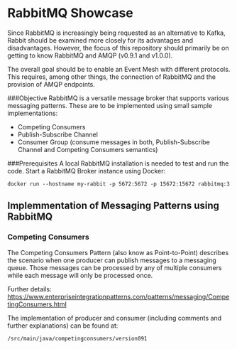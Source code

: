 # RabbitMQ Showcase

Since RabbitMQ is increasingly being requested as an alternative to Kafka, Rabbit should be examined more closely for its advantages and disadvantages.
However, the focus of this repository should primarily be on getting to know RabbitMQ and AMQP (v0.9.1 and v1.0.0).

The overall goal should be to enable an Event Mesh with different protocols. This requires, among other things, the connection of RabbitMQ and the provision of AMQP endpoints.

###Objective
RabbitMQ is a versatile message broker that supports various messaging patterns. These are to be implemented using small sample implementations:

- Competing Consumers
- Publish-Subscribe Channel
- Consumer Group (consume messages in both, Publish-Subscribe Channel and Competing Consumers semantics)


###Prerequisites
A local RabbitMQ installation is needed to test and run the code.
Start a RabbitMQ Broker instance using Docker:

```
docker run --hostname my-rabbit -p 5672:5672 -p 15672:15672 rabbitmq:3
```


## Implemmentation of Messaging Patterns using RabbitMQ
### Competing Consumers
The Competing Consumers Pattern (also know as Point-to-Point) describes the scenario when one producer can publish
messages to a messaging queue. Those messages can be processed by any of multiple consumers while each message will only be processed once.

Further details: https://www.enterpriseintegrationpatterns.com/patterns/messaging/CompetingConsumers.html

The implementation of producer and consumer (including comments and further explanations) can be found at:
```
/src/main/java/competingconsumers/version091
```

